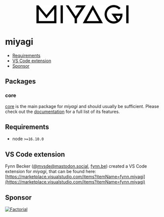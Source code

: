 <div align="center">
  <img src="logo.svg" width="300" height="60" alt="miyagi">
</div>

# miyagi

- [Requirements](#requirements)
- [VS Code extension](#vs-code-extension)
- [Sponsor](#sponsor)

## Packages

### core

[core](/packages/core) is the main package for _miyagi_ and should usually be sufficient. Please check out the [documentation](https://docs.miyagi.dev) for a full list of its features.

## Requirements

- node `>=16.10.0`

## VS Code extension

Fynn Becker ([@mvsde@mastodon.social](https://mastodon.social/@mvsde), [fynn.be](https://fynn.be)) created a VS Code extension for _miyagi_, that can be found here: [https://marketplace.visualstudio.com/items?itemName=fynn.miyagi](https://marketplace.visualstudio.com/items?itemName=fynn.miyagi)

## Sponsor

<a href="https://factorial.io"><img src="https://logo.factorial.io/color.png" width="40" height="56" alt="Factorial"></a>
